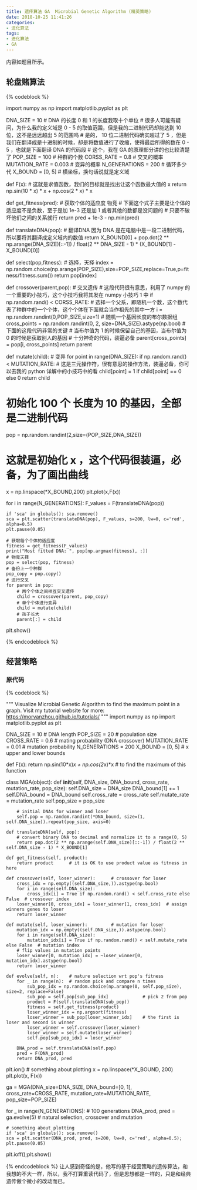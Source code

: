 ```yaml
---
title: 遗传算法 GA  Microbial Genetic Algorithm (精英策略)
date: 2018-10-25 11:41:26
categories:
- 进化算法
tags:
- 进化算法
- GA
---
```

内容如题目所示。
<!-- more -->
## 轮盘赌算法
{% codeblock %}

import numpy as np
import matplotlib.pyplot as plt

DNA_SIZE = 10           # DNA 的长度 0 和 1 的长度我取十个单位
						# 很多人可能有疑问，为什么我的定义域是 0 - 5 的取值范围，但是我的二进制代码却能达到 10 位，这不是远远超出 5 的范围吗
						# 是的， 10 位二进制代码确实超过了 5 ，但是我们在翻译成是十进制的时候，却是将数值进行了收缩，使得最后所得的数在 0 - 5 ，也就是下面翻译 DNA 的代码段
						# 这个，我在 GA 的原理部分讲的也比较清楚了
POP_SIZE = 100          #    种群的个数
CORSS_RATE = 0.8        # 交叉的概率
MUTATION_RATE = 0.003   # 变异的概率
N_GENERATIONS = 200     # 循环多少代
X_BOUND = [0, 5]        # 横坐标，换句话说就是定义域

def F(x): # 这就是求值函数，我们的目标就是找出让这个函数最大值的 x
    return np.sin(10 * x) * x + np.cos(2 * x) * x
	
def get_fitness(pred): # 获取个体的适应度 物竞
    # 下面这个式子主要是让个体的适应度不是负数，至于是加 1e-3 还是加 1 或者其他的数都是没问题的
    # 只要不破坏他们之间的关系就行
    return pred + 1e-3 - np.min(pred)

def translateDNA(pop): # 翻译DNA 因为 DNA 是在电脑中是一段二进制代码，所以要将其翻译成定义域内的数值
    return X_BOUND[0] + pop.dot(2 ** np.arange(DNA_SIZE)[::-1]) / float(2 ** DNA_SIZE - 1) * (X_BOUND[1] - X_BOUND[0])

def select(pop,fitness): # 选择，天择
    index = np.random.choice(np.arange(POP_SIZE),size=POP_SIZE,replace=True,p=fitness/fitness.sum())
    return pop[index]

def crossover(parent,pop): # 交叉遗传
    # 这段代码很有意思，利用了 numpy 的一个重要的小技巧，这个小技巧我将其发在 numpy 小技巧 1 中
    if np.random.rand() < CORSS_RATE:
        # 选择一个父系，即随机一个数，这个数代表了种群中的一个个体，这个个体在下面就会当作祖先的其中一方
        i = np.random.randint(0,POP_SIZE,size=1)
        # 随机一个基因长度的布尔数据组
        cross_points = np.random.randint(0, 2, size=DNA_SIZE).astype(np.bool)
        # 下面的这段代码非常的关键
        # 当布尔值为 1 的时候保留自己的基因，当布尔值为 0 的时候是获取别人的基因
        # 十分神奇的代码，装逼必备
        parent[cross_points] = pop[i, cross_points]
    return parent


def mutate(child):  # 变异
    for point in range(DNA_SIZE):
        if np.random.rand() < MUTATION_RATE:
            #   这是三元操作符，很有意思的操作方法，装逼必备，你可以去我的 python 详解中的小技巧中的看
            child[point] = 1 if child[point] == 0 else 0
    return child

# 初始化 100 个 长度为 10 的基因，全部是二进制代码
pop = np.random.randint(2,size=(POP_SIZE,DNA_SIZE))

# 这就是初始化 x ，这个代码很装逼，必备，为了画出曲线
x = np.linspace(*X_BOUND,200)
plt.plot(x,F(x))

for i in range(N_GENERATIONS):
    F_values = F(translateDNA(pop))

    if 'sca' in globals(): sca.remove()
    sca = plt.scatter(translateDNA(pop), F_values, s=200, lw=0, c='red', alpha=0.5)
    plt.pause(0.05)

    # 获取每个个体的适应度
    fitness = get_fitness(F_values)
    print("Most fitted DNA: ", pop[np.argmax(fitness), :])
    # 物竞天择
    pop = select(pop, fitness)
    # 备份上一个种群
    pop_copy = pop.copy()
    # 进行交叉
    for parent in pop:
        # 两个个体之间相互交叉遗传
        child = crossover(parent, pop_copy)
        # 单个个体进行变异
        child = mutate(child)
        # 孩子长大
        parent[:] = child

plt.show()

{% endcodeblock %}
## 经营策略
### 原代码
{% codeblock %}

"""
Visualize Microbial Genetic Algorithm to find the maximum point in a graph.
Visit my tutorial website for more: https://morvanzhou.github.io/tutorials/
"""
import numpy as np
import matplotlib.pyplot as plt

DNA_SIZE = 10            # DNA length
POP_SIZE = 20            # population size
CROSS_RATE = 0.6         # mating probability (DNA crossover)
MUTATION_RATE = 0.01     # mutation probability
N_GENERATIONS = 200
X_BOUND = [0, 5]         # x upper and lower bounds


def F(x): return np.sin(10*x)*x + np.cos(2*x)*x     # to find the maximum of this function


class MGA(object):
    def __init__(self, DNA_size, DNA_bound, cross_rate, mutation_rate, pop_size):
        self.DNA_size = DNA_size
        DNA_bound[1] += 1
        self.DNA_bound = DNA_bound
        self.cross_rate = cross_rate
        self.mutate_rate = mutation_rate
        self.pop_size = pop_size

        # initial DNAs for winner and loser
        self.pop = np.random.randint(*DNA_bound, size=(1, self.DNA_size)).repeat(pop_size, axis=0)

    def translateDNA(self, pop):
        # convert binary DNA to decimal and normalize it to a range(0, 5)
        return pop.dot(2 ** np.arange(self.DNA_size)[::-1]) / float(2 ** self.DNA_size - 1) * X_BOUND[1]

    def get_fitness(self, product):
        return product      # it is OK to use product value as fitness in here

    def crossover(self, loser_winner):      # crossover for loser
        cross_idx = np.empty((self.DNA_size,)).astype(np.bool)
        for i in range(self.DNA_size):
            cross_idx[i] = True if np.random.rand() < self.cross_rate else False  # crossover index
        loser_winner[0, cross_idx] = loser_winner[1, cross_idx]  # assign winners genes to loser
        return loser_winner

    def mutate(self, loser_winner):         # mutation for loser
        mutation_idx = np.empty((self.DNA_size,)).astype(np.bool)
        for i in range(self.DNA_size):
            mutation_idx[i] = True if np.random.rand() < self.mutate_rate else False  # mutation index
        # flip values in mutation points
        loser_winner[0, mutation_idx] = ~loser_winner[0, mutation_idx].astype(np.bool)
        return loser_winner

    def evolve(self, n):    # nature selection wrt pop's fitness
        for _ in range(n):  # random pick and compare n times
            sub_pop_idx = np.random.choice(np.arange(0, self.pop_size), size=2, replace=False)
            sub_pop = self.pop[sub_pop_idx]             # pick 2 from pop
            product = F(self.translateDNA(sub_pop))
            fitness = self.get_fitness(product)
            loser_winner_idx = np.argsort(fitness)
            loser_winner = sub_pop[loser_winner_idx]    # the first is loser and second is winner
            loser_winner = self.crossover(loser_winner)
            loser_winner = self.mutate(loser_winner)
            self.pop[sub_pop_idx] = loser_winner

        DNA_prod = self.translateDNA(self.pop)
        pred = F(DNA_prod)
        return DNA_prod, pred


plt.ion()       # something about plotting
x = np.linspace(*X_BOUND, 200)
plt.plot(x, F(x))

ga = MGA(DNA_size=DNA_SIZE, DNA_bound=[0, 1], cross_rate=CROSS_RATE, mutation_rate=MUTATION_RATE, pop_size=POP_SIZE)

for _ in range(N_GENERATIONS):                    # 100 generations
    DNA_prod, pred = ga.evolve(5)          # natural selection, crossover and mutation

    # something about plotting
    if 'sca' in globals(): sca.remove()
    sca = plt.scatter(DNA_prod, pred, s=200, lw=0, c='red', alpha=0.5); plt.pause(0.05)

plt.ioff();plt.show()

{% endcodeblock %}
让人感到奇怪的是，他写的基于经营策略的遗传算法，和我想的不大一样，所以，我不打算重读代码了，但是思想都是一样的，只是和经典遗传做个微小的改动而已。
